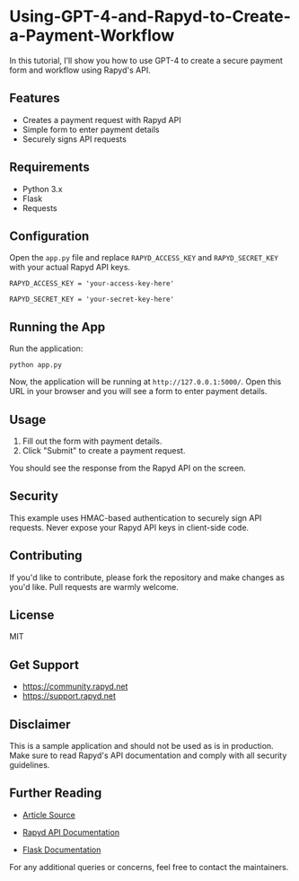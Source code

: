 # Using-GPT-4-and-Rapyd-to-Create-a-Payment-Workflow

In this tutorial, I’ll show you how to use GPT-4 to create a secure payment form and workflow using Rapyd's API.

## Features

* Creates a payment request with Rapyd API
* Simple form to enter payment details
* Securely signs API requests

## Requirements

* Python 3.x
* Flask
* Requests


## Configuration

Open the `app.py` file and replace `RAPYD_ACCESS_KEY` and `RAPYD_SECRET_KEY` with your actual Rapyd API keys.

`RAPYD_ACCESS_KEY = 'your-access-key-here'`

`RAPYD_SECRET_KEY = 'your-secret-key-here'`

## Running the App

Run the application:

`python app.py`

Now, the application will be running at `http://127.0.0.1:5000/`. Open this URL in your browser and you will see a form to enter payment details.

## Usage

1. Fill out the form with payment details.
2. Click "Submit" to create a payment request.
   
You should see the response from the Rapyd API on the screen.

## Security

This example uses HMAC-based authentication to securely sign API requests. Never expose your Rapyd API keys in client-side code.

## Contributing

If you'd like to contribute, please fork the repository and make changes as you'd like. Pull requests are warmly welcome.

## License

MIT

## Get Support	
* https://community.rapyd.net	
* https://support.rapyd.net	

## Disclaimer

This is a sample application and should not be used as is in production. Make sure to read Rapyd's API documentation and comply with all security guidelines.

## Further Reading
* [Article Source](https://community.rapyd.net/t/can-ai-build-a-secure-payment-form-using-gpt-4-and-rapyd-to-create-a-payment-workflow/59143)
* [Rapyd API Documentation](https://docs.rapyd.net/en/index-en.html)

* [Flask Documentation](https://flask.palletsprojects.com/en/latest/)

For any additional queries or concerns, feel free to contact the maintainers.
